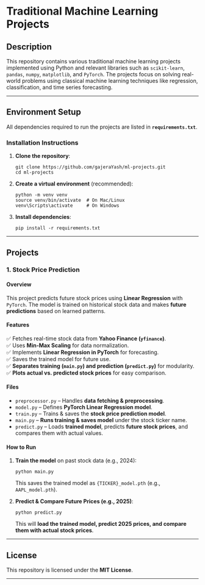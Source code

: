 # Traditional Machine Learning Projects

## Description
This repository contains various traditional machine learning projects implemented using Python and relevant libraries such as `scikit-learn`, `pandas`, `numpy`, `matplotlib`, and `PyTorch`. The projects focus on solving real-world problems using classical machine learning techniques like regression, classification, and time series forecasting.

---

## **Environment Setup**
All dependencies required to run the projects are listed in **`requirements.txt`**.

### **Installation Instructions**
1. **Clone the repository**:
   ```
   git clone https://github.com/gajeraYash/ml-projects.git
   cd ml-projects
   ```

2. **Create a virtual environment** (recommended):
   ```
   python -m venv venv
   source venv/bin/activate  # On Mac/Linux
   venv\Scripts\activate     # On Windows
   ```

3. **Install dependencies**:
   ```
   pip install -r requirements.txt
   ```

---

## **Projects**

### **1. Stock Price Prediction**
#### **Overview**
This project predicts future stock prices using **Linear Regression** with `PyTorch`. The model is trained on historical stock data and makes **future predictions** based on learned patterns.

#### **Features**
✅ Fetches real-time stock data from **Yahoo Finance (`yfinance`)**.  
✅ Uses **Min-Max Scaling** for data normalization.  
✅ Implements **Linear Regression in PyTorch** for forecasting.  
✅ Saves the trained model for future use.  
✅ **Separates training (`main.py`) and prediction (`predict.py`)** for modularity.  
✅ **Plots actual vs. predicted stock prices** for easy comparison.

#### **Files**
- `preprocessor.py` – Handles **data fetching & preprocessing**.
- `model.py` – Defines **PyTorch Linear Regression model**.
- `train.py` – Trains & saves the **stock price prediction model**.
- `main.py` – **Runs training & saves model** under the stock ticker name.
- `predict.py` – Loads **trained model**, predicts **future stock prices**, and compares them with actual values.

#### **How to Run**
1. **Train the model** on past stock data (e.g., 2024):
   ```
   python main.py
   ```
   This saves the trained model as `{TICKER}_model.pth` (e.g., `AAPL_model.pth`).

2. **Predict & Compare Future Prices (e.g., 2025)**:
   ```
   python predict.py
   ```
   This will **load the trained model, predict 2025 prices, and compare them with actual stock prices**.

---

## **License**
This repository is licensed under the **MIT License**.

---
